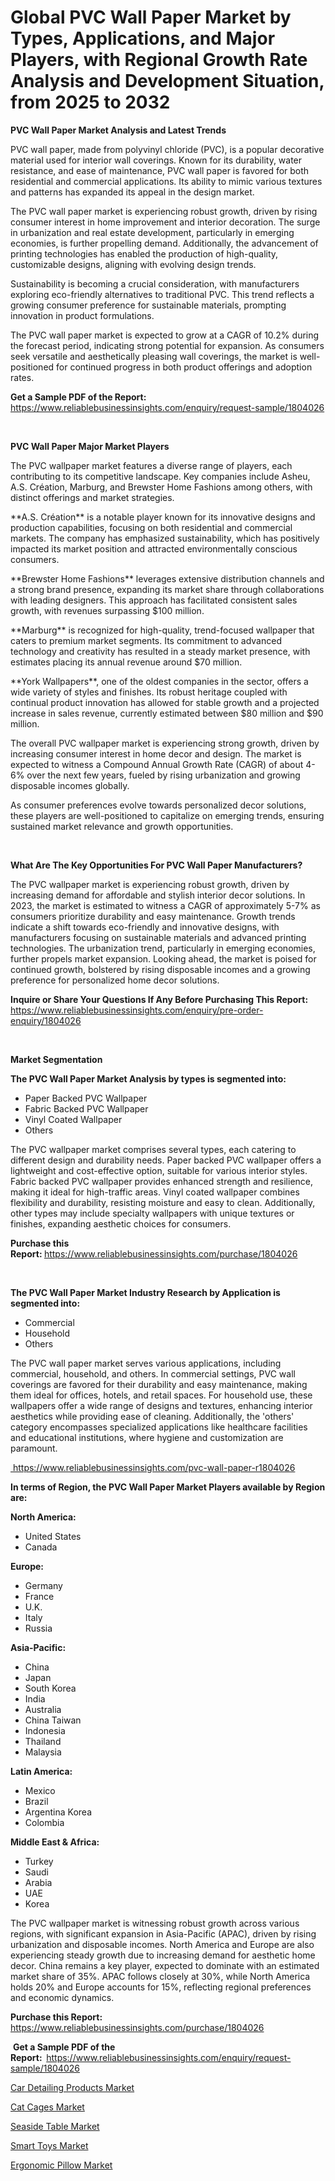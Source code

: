 <p><h1>Global PVC Wall Paper Market by Types, Applications, and Major Players, with Regional Growth Rate Analysis and Development Situation, from 2025 to 2032</h1></p><p><strong>PVC Wall Paper Market Analysis and Latest Trends</strong></p>
<p><p>PVC wall paper, made from polyvinyl chloride (PVC), is a popular decorative material used for interior wall coverings. Known for its durability, water resistance, and ease of maintenance, PVC wall paper is favored for both residential and commercial applications. Its ability to mimic various textures and patterns has expanded its appeal in the design market. </p><p>The PVC wall paper market is experiencing robust growth, driven by rising consumer interest in home improvement and interior decoration. The surge in urbanization and real estate development, particularly in emerging economies, is further propelling demand. Additionally, the advancement of printing technologies has enabled the production of high-quality, customizable designs, aligning with evolving design trends.</p><p>Sustainability is becoming a crucial consideration, with manufacturers exploring eco-friendly alternatives to traditional PVC. This trend reflects a growing consumer preference for sustainable materials, prompting innovation in product formulations. </p><p>The PVC wall paper market is expected to grow at a CAGR of 10.2% during the forecast period, indicating strong potential for expansion. As consumers seek versatile and aesthetically pleasing wall coverings, the market is well-positioned for continued progress in both product offerings and adoption rates.</p></p>
<p><strong>Get a Sample PDF of the Report:&nbsp;</strong> <a href="https://www.reliablebusinessinsights.com/enquiry/request-sample/1804026?utm_campaign=1113&utm_medium=2&utm_source=Github&utm_content=ia&utm_term=15022025&utm_id=pvc-wall-paper">https://www.reliablebusinessinsights.com/enquiry/request-sample/1804026</a></p>
<p>&nbsp;</p>
<p><strong>PVC Wall Paper Major Market Players</strong></p>
<p><p>The PVC wallpaper market features a diverse range of players, each contributing to its competitive landscape. Key companies include Asheu, A.S. Création, Marburg, and Brewster Home Fashions among others, with distinct offerings and market strategies.</p><p>**A.S. Création** is a notable player known for its innovative designs and production capabilities, focusing on both residential and commercial markets. The company has emphasized sustainability, which has positively impacted its market position and attracted environmentally conscious consumers. </p><p>**Brewster Home Fashions** leverages extensive distribution channels and a strong brand presence, expanding its market share through collaborations with leading designers. This approach has facilitated consistent sales growth, with revenues surpassing $100 million.</p><p>**Marburg** is recognized for high-quality, trend-focused wallpaper that caters to premium market segments. Its commitment to advanced technology and creativity has resulted in a steady market presence, with estimates placing its annual revenue around $70 million.</p><p>**York Wallpapers**, one of the oldest companies in the sector, offers a wide variety of styles and finishes. Its robust heritage coupled with continual product innovation has allowed for stable growth and a projected increase in sales revenue, currently estimated between $80 million and $90 million.</p><p>The overall PVC wallpaper market is experiencing strong growth, driven by increasing consumer interest in home decor and design. The market is expected to witness a Compound Annual Growth Rate (CAGR) of about 4-6% over the next few years, fueled by rising urbanization and growing disposable incomes globally.</p><p>As consumer preferences evolve towards personalized decor solutions, these players are well-positioned to capitalize on emerging trends, ensuring sustained market relevance and growth opportunities.</p></p>
<p>&nbsp;</p>
<p><strong>What Are The Key Opportunities For PVC Wall Paper Manufacturers?</strong></p>
<p><p>The PVC wallpaper market is experiencing robust growth, driven by increasing demand for affordable and stylish interior decor solutions. In 2023, the market is estimated to witness a CAGR of approximately 5-7% as consumers prioritize durability and easy maintenance. Growth trends indicate a shift towards eco-friendly and innovative designs, with manufacturers focusing on sustainable materials and advanced printing technologies. The urbanization trend, particularly in emerging economies, further propels market expansion. Looking ahead, the market is poised for continued growth, bolstered by rising disposable incomes and a growing preference for personalized home decor solutions.</p></p>
<p><strong>Inquire or Share Your Questions If Any Before Purchasing This Report:</strong> <a href="https://www.reliablebusinessinsights.com/enquiry/pre-order-enquiry/1804026?utm_campaign=1113&utm_medium=2&utm_source=Github&utm_content=ia&utm_term=15022025&utm_id=pvc-wall-paper">https://www.reliablebusinessinsights.com/enquiry/pre-order-enquiry/1804026</a></p>
<p>&nbsp;</p>
<p><strong>Market Segmentation</strong></p>
<p><strong>The PVC Wall Paper Market Analysis by types is segmented into:</strong></p>
<p><ul><li>Paper Backed PVC Wallpaper</li><li>Fabric Backed PVC Wallpaper</li><li>Vinyl Coated Wallpaper</li><li>Others</li></ul></p>
<p><p>The PVC wallpaper market comprises several types, each catering to different design and durability needs. Paper backed PVC wallpaper offers a lightweight and cost-effective option, suitable for various interior styles. Fabric backed PVC wallpaper provides enhanced strength and resilience, making it ideal for high-traffic areas. Vinyl coated wallpaper combines flexibility and durability, resisting moisture and easy to clean. Additionally, other types may include specialty wallpapers with unique textures or finishes, expanding aesthetic choices for consumers.</p></p>
<p><strong>Purchase this Report:&nbsp;</strong><a href="https://www.reliablebusinessinsights.com/purchase/1804026?utm_campaign=1113&utm_medium=2&utm_source=Github&utm_content=ia&utm_term=15022025&utm_id=pvc-wall-paper">https://www.reliablebusinessinsights.com/purchase/1804026</a></p>
<p>&nbsp;</p>
<p><strong>The PVC Wall Paper Market Industry Research by Application is segmented into:</strong></p>
<p><ul><li>Commercial</li><li>Household</li><li>Others</li></ul></p>
<p><p>The PVC wall paper market serves various applications, including commercial, household, and others. In commercial settings, PVC wall coverings are favored for their durability and easy maintenance, making them ideal for offices, hotels, and retail spaces. For household use, these wallpapers offer a wide range of designs and textures, enhancing interior aesthetics while providing ease of cleaning. Additionally, the 'others' category encompasses specialized applications like healthcare facilities and educational institutions, where hygiene and customization are paramount.</p></p>
<p><a href="https://www.reliablebusinessinsights.com/pvc-wall-paper-r1804026?utm_campaign=1113&utm_medium=2&utm_source=Github&utm_content=ia&utm_term=15022025&utm_id=pvc-wall-paper">&nbsp;https://www.reliablebusinessinsights.com/pvc-wall-paper-r1804026</a></p>
<p><strong>In terms of Region, the PVC Wall Paper Market Players available by Region are:</strong></p>
<p>
    <p> <strong> North America: </strong>
        <ul>
            <li>United States</li>
            <li>Canada</li>
        </ul>
        </p> 
    <p> <strong> Europe: </strong>
        <ul>
            <li>Germany</li>
            <li>France</li>
            <li>U.K.</li>
            <li>Italy</li>
            <li>Russia</li>
        </ul>
        </p> 
    <p> <strong> Asia-Pacific: </strong>
        <ul>
            <li>China</li>
            <li>Japan</li>
            <li>South Korea</li>
            <li>India</li>
            <li>Australia</li>
            <li>China Taiwan</li>
            <li>Indonesia</li>
            <li>Thailand</li>
            <li>Malaysia</li>
        </ul>
        </p> 
    <p> <strong> Latin America: </strong>
        <ul>
            <li>Mexico</li>
            <li>Brazil</li>
            <li>Argentina Korea</li>
            <li>Colombia</li>
        </ul>
        </p> 
    <p> <strong> Middle East & Africa: </strong>
        <ul>
            <li>Turkey</li>
            <li>Saudi</li>
            <li>Arabia</li>
            <li>UAE</li>
            <li>Korea</li>
        </ul>
    </p>
    </p>
<p><p>The PVC wallpaper market is witnessing robust growth across various regions, with significant expansion in Asia-Pacific (APAC), driven by rising urbanization and disposable incomes. North America and Europe are also experiencing steady growth due to increasing demand for aesthetic home decor. China remains a key player, expected to dominate with an estimated market share of 35%. APAC follows closely at 30%, while North America holds 20% and Europe accounts for 15%, reflecting regional preferences and economic dynamics.</p></p>
<p><strong>Purchase this Report: </strong><a href="https://www.reliablebusinessinsights.com/purchase/1804026?utm_campaign=1113&utm_medium=2&utm_source=Github&utm_content=ia&utm_term=15022025&utm_id=pvc-wall-paper">https://www.reliablebusinessinsights.com/purchase/1804026</a></p>
<p>&nbsp;<strong>Get a Sample PDF of the Report:&nbsp;&nbsp;</strong><a href="https://www.reliablebusinessinsights.com/enquiry/request-sample/1804026?utm_campaign=1113&utm_medium=2&utm_source=Github&utm_content=ia&utm_term=15022025&utm_id=pvc-wall-paper">https://www.reliablebusinessinsights.com/enquiry/request-sample/1804026</a></p>
<p><strong></strong></p>
<p><p><a href="https://github.com/carylgrinko/Market-Research-Report-List-1/blob/main/car-detailing-products-market.md?utm_campaign=1113&utm_medium=2&utm_source=Github&utm_content=ia&utm_term=15022025&utm_id=pvc-wall-paper">Car Detailing Products Market</a></p><p><a href="https://github.com/leyesamilej/Market-Research-Report-List-1/blob/main/cat-cages-market.md?utm_campaign=1113&utm_medium=2&utm_source=Github&utm_content=ia&utm_term=15022025&utm_id=pvc-wall-paper">Cat Cages Market</a></p><p><a href="https://github.com/ziogaskangui96/Market-Research-Report-List-1/blob/main/seaside-table-market.md?utm_campaign=1113&utm_medium=2&utm_source=Github&utm_content=ia&utm_term=15022025&utm_id=pvc-wall-paper">Seaside Table Market</a></p><p><a href="https://github.com/lizonbochil23/Market-Research-Report-List-1/blob/main/smart-toys-market.md?utm_campaign=1113&utm_medium=2&utm_source=Github&utm_content=ia&utm_term=15022025&utm_id=pvc-wall-paper">Smart Toys Market</a></p><p><a href="https://github.com/guinoopandam/Market-Research-Report-List-1/blob/main/ergonomic-pillow-market.md?utm_campaign=1113&utm_medium=2&utm_source=Github&utm_content=ia&utm_term=15022025&utm_id=pvc-wall-paper">Ergonomic Pillow Market</a></p></p>